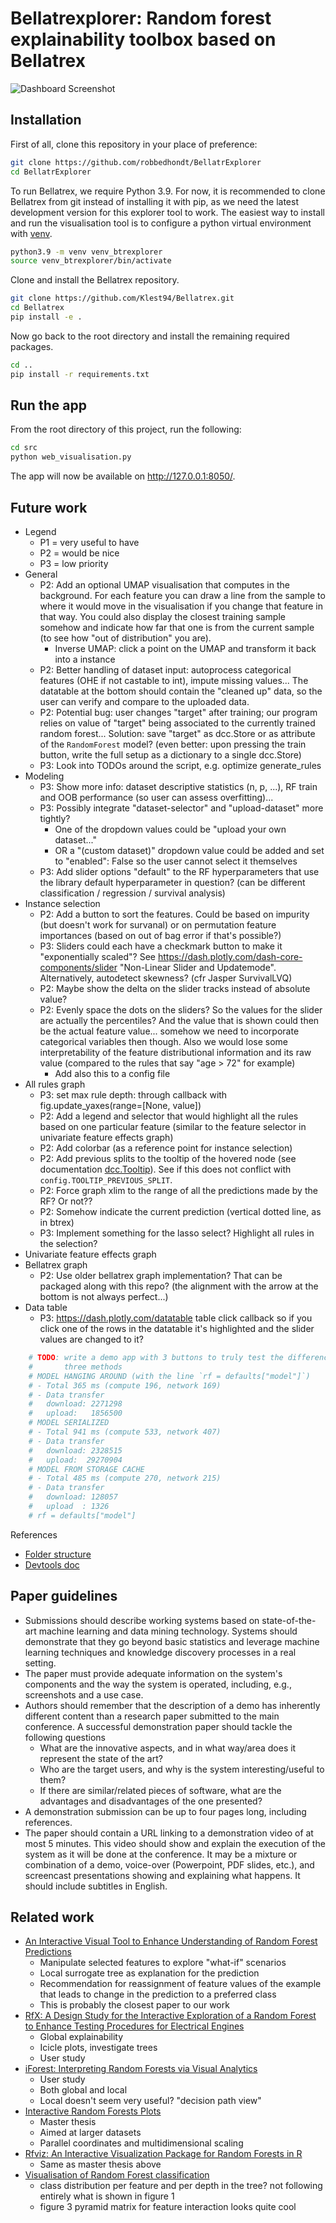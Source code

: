 # Bellatrexplorer: Random forest explainability toolbox based on Bellatrex

<img src="src/assets/screenshot_dashboard.jpeg" alt="Dashboard Screenshot" style="max-width: 800px;"/>

## Installation
First of all, clone this repository in your place of preference:
```bash
git clone https://github.com/robbedhondt/BellatrExplorer
cd BellatrExplorer
```
To run Bellatrex, we require Python 3.9. For now, it is recommended to clone Bellatrex from git instead of installing it with pip, as we need the latest development version for this explorer tool to work. The easiest way to install and run the visualisation tool is to configure a python virtual environment with [venv](https://docs.python.org/3/library/venv.html).
```bash
python3.9 -m venv venv_btrexplorer
source venv_btrexplorer/bin/activate
```

Clone and install the Bellatrex repository.
```bash
git clone https://github.com/Klest94/Bellatrex.git
cd Bellatrex
pip install -e .
```

Now go back to the root directory and install the remaining required packages.
```bash
cd ..
pip install -r requirements.txt
```

## Run the app
From the root directory of this project, run the following:
```bash
cd src
python web_visualisation.py
```

The app will now be available on http://127.0.0.1:8050/.

## Future work
- Legend
    - P1 = very useful to have
    - P2 = would be nice
    - P3 = low priority
- General
    - P2: Add an optional UMAP visualisation that computes in the background. For each feature you can draw a line from the sample to where it would move in the visualisation if you change that feature in that way. You could also display the closest training sample somehow and indicate how far that one is from the current sample (to see how "out of distribution" you are).
        - Inverse UMAP: click a point on the UMAP and transform it back into a instance
    - P2: Better handling of dataset input: autoprocess categorical features (OHE if not castable to int), impute missing values... The datatable at the bottom should contain the "cleaned up" data, so the user can verify and compare to the uploaded data.
    - P2: Potential bug: user changes "target" after training; our program relies on value of "target" being associated to the currently trained random forest... Solution: save "target" as dcc.Store or as attribute of the `RandomForest` model? (even better: upon pressing the train button, write the full setup as a dictionary to a single dcc.Store)
    - P3: Look into TODOs around the script, e.g. optimize generate_rules
- Modeling
    - P3: Show more info: dataset descriptive statistics (n, p, ...), RF train and OOB performance (so user can assess overfitting)...
    - P3: Possibly integrate "dataset-selector" and "upload-dataset" more tightly?
        - One of the dropdown values could be "upload your own dataset..."
        - OR a "(custom dataset)" dropdown value could be added and set to "enabled": False so the user cannot select it themselves
    - P3: Add slider options "default" to the RF hyperparameters that use the library default hyperparameter in question? (can be different classification / regression / survival analysis)
- Instance selection
    - P2: Add a button to sort the features. Could be based on impurity (but doesn't work for survanal) or on permutation feature importances (based on out of bag error if that's possible?)
    - P3: Sliders could each have a checkmark button to make it "exponentially scaled"? See https://dash.plotly.com/dash-core-components/slider "Non-Linear Slider and Updatemode". Alternatively, autodetect skewness? (cfr Jasper SurvivalLVQ)
    - P2: Maybe show the delta on the slider tracks instead of absolute value?
    - P2: Evenly space the dots on the sliders? So the values for the slider are actually the percentiles? And the value that is shown could then be the actual feature value... somehow we need to incorporate categorical variables then though. Also we would lose some interpretability of the feature distributional information and its raw value (compared to the rules that say "age > 72" for example)
        - Add also this to a config file
- All rules graph
    - P3: set max rule depth: through callback with fig.update_yaxes(range=[None, value])
    - P2: Add a legend and selector that would highlight all the rules based on one particular feature (similar to the feature selector in univariate feature effects graph)
    - P2: Add colorbar (as a reference point for instance selection)
    - P2: Add previous splits to the tooltip of the hovered node (see documentation [dcc.Tooltip](https://dash.plotly.com/dash-core-components/tooltip)). See if this does not conflict with `config.TOOLTIP_PREVIOUS_SPLIT`.
    - P2: Force graph xlim to the range of all the predictions made by the RF? Or not??
    - P2: Somehow indicate the current prediction (vertical dotted line, as in btrex)
    - P3: Implement something for the lasso select? Highlight all rules in the selection?
- Univariate feature effects graph
- Bellatrex graph
    - P2: Use older bellatrex graph implementation? That can be packaged along with this repo? (the alignment with the arrow at the bottom is not always perfect...)
- Data table
    - P3: https://dash.plotly.com/datatable table click callback so if you click one of the rows in the datatable it's highlighted and the slider values are changed to it?
```python
    # TODO: write a demo app with 3 buttons to truly test the difference of these
    #       three methods
    # MODEL HANGING AROUND (with the line `rf = defaults["model"]`)
    # - Total 365 ms (compute 196, network 169)
    # - Data transfer
    #   download: 2271298
    #   upload:   1856500
    # MODEL SERIALIZED
    # - Total 941 ms (compute 533, network 407)
    # - Data transfer
    #   download: 2328515
    #   upload:  29270904
    # MODEL FROM STORAGE CACHE
    # - Total 485 ms (compute 270, network 215)
    # - Data transfer
    #   download: 128057
    #   upload  : 1326
    # rf = defaults["model"]
```

References
- [Folder structure](https://community.plotly.com/t/structuring-a-large-dash-application-best-practices-to-follow/62739)
- [Devtools doc](https://dash.plotly.com/devtools)

## Paper guidelines
- Submissions should describe working systems based on state-of-the-art machine learning and data mining technology. Systems should demonstrate that they go beyond basic statistics and leverage machine learning techniques and knowledge discovery processes in a real setting.
- The paper must provide adequate information on the system's components and the way the system is operated, including, e.g., screenshots and a use case.
- Authors should remember that the description of a demo has inherently different content than a research paper submitted to the main conference. A successful demonstration paper should tackle the following questions
    - What are the innovative aspects, and in what way/area does it represent the state of the art?
    - Who are the target users, and why is the system interesting/useful to them?
    - If there are similar/related pieces of software, what are the advantages and disadvantages of the one presented?
- A demonstration submission can be up to four pages long, including references. 
- The paper should contain a URL linking to a demonstration video of at most 5 minutes. This video should show and explain the execution of the system as it will be done at the conference. It may be a mixture or combination of a demo, voice-over (Powerpoint, PDF slides, etc.), and screencast presentations showing and explaining what happens. It should include subtitles in English.

## Related work
- [An Interactive Visual Tool to Enhance Understanding of Random Forest Predictions](https://web.archive.org/web/20210312061825id_/https://publikationen.bibliothek.kit.edu/1000130424/105524939)
    - Manipulate selected features to explore "what-if" scenarios
    - Local surrogate tree as explanation for the prediction
    - Recommendation for reassignment of feature values of the example that leads to change in the prediction to a preferred class
    - This is probably the closest paper to our work
- [RfX: A Design Study for the Interactive Exploration of a Random Forest to Enhance Testing Procedures for Electrical Engines](https://onlinelibrary.wiley.com/doi/pdfdirect/10.1111/cgf.14452?download=true)
    - Global explainability
    - Icicle plots, investigate trees
    - User study
- [iForest: Interpreting Random Forests via Visual Analytics](https://ieeexplore.ieee.org/stamp/stamp.jsp?tp=&arnumber=8454906)
    - User study
    - Both global and local
    - Local doesn't seem very useful? "decision path view"
- [Interactive Random Forests Plots](https://digitalcommons.usu.edu/cgi/viewcontent.cgi?article=1148&context=gradreports)
    - Master thesis
    - Aimed at larger datasets
    - Parallel coordinates and multidimensional scaling
- [Rfviz: An Interactive Visualization Package for Random Forests in R](https://digitalcommons.usu.edu/cgi/viewcontent.cgi?article=2360&context=gradreports)
    - Same as master thesis above
- [Visualisation of Random Forest classification](https://journals.sagepub.com/doi/full/10.1177/14738716241260745)
    - class distribution per feature and per depth in the tree? not following entirely what is shown in figure 1
    - figure 3 pyramid matrix for feature interaction looks quite cool
